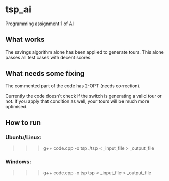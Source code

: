 # tsp_ai

Programming assignment 1 of AI

## What works
The savings algorithm alone has been applied to generate tours. This alone passes all test cases with decent scores.

## What needs some fixing
The commented part of the code has 2-OPT (needs correction).

Currently the code doesn't check if the switch is generating a valid tour or not. If you apply that condition as well, your tours will be much more optimised.

## How to run
### Ubuntu/Linux:
>>> g++ code.cpp -o tsp
>>> ./tsp < _input_file > _output_file

### Windows:
>>> g++ code.cpp -o tsp
>>> tsp < _input_file > _output_file
